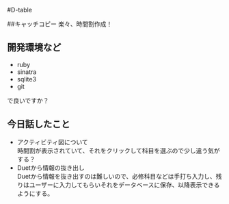 #D-table

##キャッチコピー
楽々、時間割作成！


## 開発環境など
- ruby
- sinatra
- sqlite3
- git

で良いですか？

## 今日話したこと

- アクティビティ図について  
時間割が表示されていて、それをクリックして科目を選ぶので少し違う気がする？
- Duetから情報の抜き出し  
Duetから情報を抜き出すのは難しいので、必修科目などは手打ち入力し、残りはユーザーに入力してもらいそれをデータベースに保存、以降表示できるようにする。


